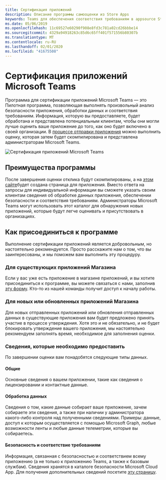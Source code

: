 ```yaml
---
title: Сертификация приложений
description: Описание программы самооценки из Store Apps
keywords: Teams для обеспечения соответствия требованиям в appsource Store App Partner Center
ms.date: 05/06/2019
ms.openlocfilehash: 11c69527e60290f908e8fd3c781a02cd26bbbe14
ms.sourcegitcommit: 4329a94918263c85d6c65ff401f571556b80307b
ms.translationtype: MT
ms.contentlocale: ru-RU
ms.lasthandoff: 02/01/2020
ms.locfileid: "41675508"
---
```

# <a name="microsoft-teams-app-certification"></a>Сертификация приложений Microsoft Teams

Программа для сертификации приложений Microsoft Teams — это Пилотная программа, позволяющая выполнять произвольный анализ безопасности приложения, обработки данных и соответствия требованиям. Информация, которую вы предоставляете, будет обработана и представлена потенциальным клиентам, чтобы они могли лучше оценить ваше приложение до того, как оно будет включено в своей организации. В [процессе отправки приложения](~/concepts/deploy-and-publish/apps-publish.md) можно выполнить оценку, которая затем будет скомпилирована и представлена администраторам Microsoft Teams.

![Сертификация приложений Microsoft Teams](~/assets/images/self-assessment.png)

## <a name="program-benefits"></a>Преимущества программы

После завершения оценки отклика будут скомпилированы, а на [этом сайте](https://aka.ms/AppCertification)будет создана страница для приложения. Вместо ответа на запросы для индивидуальной информации вы сможете указать своим клиентам сведения об обработке данных приложения, обеспечении безопасности и соответствия требованиям. Администраторы Microsoft Teams могут использовать этот каталог для обнаружения новых приложений, которые будут легче оценивать и присутствовать в организациях.

## <a name="how-to-join-the-program"></a>Как присоединиться к программе

Выполнение сертификации приложений является добровольным, но настоятельно рекомендуется. Просто расскажите нам о том, что вы заинтересованы, и мы поможем вам выполнить эту процедуру.

### <a name="for-existing-store-apps"></a>Для существующих приложений Магазина

Если у вас уже есть приложение в магазине приложений, и вы хотите присоединиться к программе, вы можете связаться с нами, заполнив [эту форму](https://forms.office.com/Pages/ResponsePage.aspx?id=v4j5cvGGr0GRqy180BHbR3oKPRKv815GlRdzCCYPJGZUOUgzSUtFNU8yOFpYR0oyWElHVkxHODhQUyQlQCN0PWcu). Кто-то из нашей команды получит доступ к началу работы.

### <a name="for-new-or-updated-store-apps"></a>Для новых или обновленных приложений Магазина

Для новых отправленных приложений или обновления отправленных данных в существующие приложения вам будет предложено принять участие в процессе утверждения. Хотя это и не обязательно, и не будет блокировать утверждение вашего приложения, мы настоятельно рекомендуем заполнять время, необходимое для заполнения оценки.

### <a name="information-youll-need-to-provide"></a>Сведения, которые необходимо предоставить

По завершении оценки вам понадобятся следующие типы данных.

#### <a name="general"></a>Общие

Основные сведения о вашем приложении, такие как сведения о лицензировании и контактные данные.

#### <a name="data-handling"></a>Обработка данных

Сведения о том, какие данные собирает ваше приложение, зачем собираете эти сведения, а также при наличии у администратора какого-либо контроля над полученными сведениями. Примеры: данные, доступ к которым осуществляется с помощью Microsoft Graph, любые возможности ленты и любые данные телеметрии, которые вы собираетесь.

#### <a name="security--compliance"></a>Безопасность и соответствие требованиям

Информация, связанная с безопасностью и соответствием всему приложению (а не только к приложению Teams, а также к базовым службам). Сведения хранятся в каталоге безопасности Microsoft Cloud App. Для получения дополнительных сведений посетите [эту страницу](/cloud-app-security/attest-your-app).
